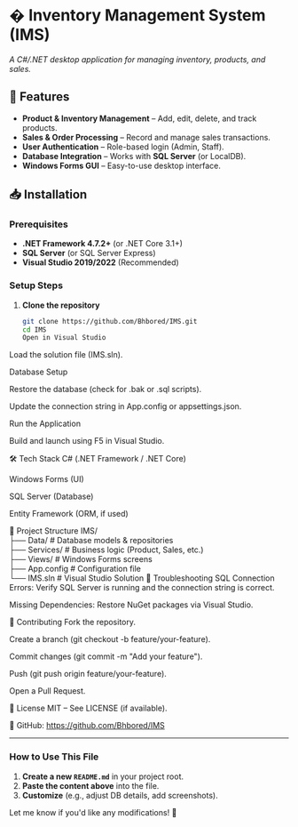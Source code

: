 # � Inventory Management System (IMS)  
*A C#/.NET desktop application for managing inventory, products, and sales.*  

## 🚀 Features  
- **Product & Inventory Management** – Add, edit, delete, and track products.  
- **Sales & Order Processing** – Record and manage sales transactions.  
- **User Authentication** – Role-based login (Admin, Staff).  
- **Database Integration** – Works with **SQL Server** (or LocalDB).  
- **Windows Forms GUI** – Easy-to-use desktop interface.  

## 📥 Installation  
### Prerequisites  
- **.NET Framework 4.7.2+** (or .NET Core 3.1+)  
- **SQL Server** (or SQL Server Express)  
- **Visual Studio 2019/2022** (Recommended)  

### Setup Steps  
1. **Clone the repository**  
   ```sh
   git clone https://github.com/Bhbored/IMS.git
   cd IMS
   Open in Visual Studio

Load the solution file (IMS.sln).

Database Setup

Restore the database (check for .bak or .sql scripts).

Update the connection string in App.config or appsettings.json.

Run the Application

Build and launch using F5 in Visual Studio.

🛠️ Tech Stack
C# (.NET Framework / .NET Core)

Windows Forms (UI)

SQL Server (Database)

Entity Framework (ORM, if used)

📂 Project Structure
IMS/  
├── Data/               # Database models & repositories  
├── Services/           # Business logic (Product, Sales, etc.)  
├── Views/              # Windows Forms screens  
├── App.config          # Configuration file  
└── IMS.sln             # Visual Studio Solution  🔧 Troubleshooting
SQL Connection Errors: Verify SQL Server is running and the connection string is correct.

Missing Dependencies: Restore NuGet packages via Visual Studio.

🤝 Contributing
Fork the repository.

Create a branch (git checkout -b feature/your-feature).

Commit changes (git commit -m "Add your feature").

Push (git push origin feature/your-feature).

Open a Pull Request.

📜 License
MIT – See LICENSE (if available).

🔗 GitHub: https://github.com/Bhbored/IMS

---

### How to Use This File  
1. **Create a new `README.md`** in your project root.  
2. **Paste the content above** into the file.  
3. **Customize** (e.g., adjust DB details, add screenshots).  

Let me know if you'd like any modifications! 🚀
